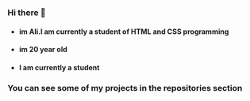 ### Hi there 👋
 - #### im Ali.I am currently a student of HTML and CSS programming
 - #### im 20 year old
 - #### I am currently a student



### You can see some of my projects in the repositories section




